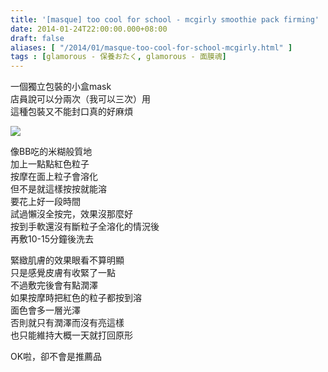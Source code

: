 ```yaml
---
title: '[masque] too cool for school - mcgirly smoothie pack firming'
date: 2014-01-24T22:00:00.000+08:00
draft: false
aliases: [ "/2014/01/masque-too-cool-for-school-mcgirly.html" ]
tags : [glamorous - 保養おたく, glamorous - 面膜魂]
---
```


一個獨立包裝的小盒mask  
店員說可以分兩次（我可以三次）用  
這種包裝又不能封口真的好麻煩  

[![](https://1.bp.blogspot.com/-z2Gd8_y3E4k/XCi58XfcymI/AAAAAAAADgE/IZzqOgjWrvMTGzMnlRRDlXwFDbScWabIgCLcBGAs/s640/36.jpg)](https://1.bp.blogspot.com/-z2Gd8_y3E4k/XCi58XfcymI/AAAAAAAADgE/IZzqOgjWrvMTGzMnlRRDlXwFDbScWabIgCLcBGAs/s1600/36.jpg)

像BB吃的米糊般質地  
加上一點點紅色粒子  
按摩在面上粒子會溶化  
但不是就這樣按按就能溶  
要花上好一段時間  
試過懶沒全按完，效果沒那麼好  
按到手軟還沒有斷粒子全溶化的情況後  
再敷10-15分鐘後洗去  
  
緊緻肌膚的效果眼看不算明顯  
只是感覺皮膚有收緊了一點  
不過敷完後會有點潤澤  
如果按摩時把紅色的粒子都按到溶  
面色會多一層光澤  
否則就只有潤澤而沒有亮這樣  
也只能維持大概一天就打回原形  
  
OK啦，卻不會是推薦品